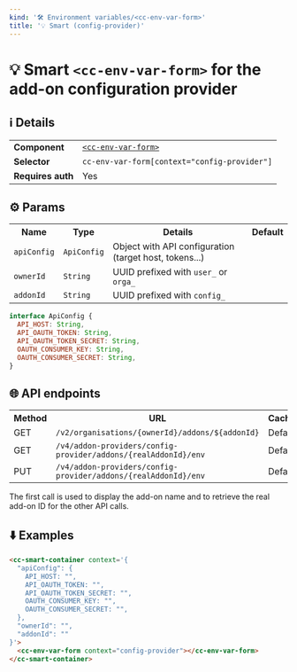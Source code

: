 ```yaml
---
kind: '🛠 Environment variables/<cc-env-var-form>'
title: '💡 Smart (config-provider)'
---
```

# 💡 Smart `<cc-env-var-form>` for the add-on configuration provider

## ℹ️ Details

<table>
  <tr><td><strong>Component    </strong> <td><a href="🛠-environment-variables-cc-env-var-form--data-loaded-with-context-config-provider"><code>&lt;cc-env-var-form&gt;</code></a>
  <tr><td><strong>Selector     </strong> <td><code>cc-env-var-form[context="config-provider"]</code>
  <tr><td><strong>Requires auth</strong> <td>Yes
</table>

## ⚙️ Params

<table>
  <tr><th>Name                   <th>Type                   <th>Details                                                     <th>Default
  <tr><td><code>apiConfig</code> <td><code>ApiConfig</code> <td>Object with API configuration (target host, tokens...)      <td>
  <tr><td><code>ownerId</code>   <td><code>String</code>    <td>UUID prefixed with <code>user_</code> or <code>orga_</code> <td>
  <tr><td><code>addonId</code>   <td><code>String</code>    <td>UUID prefixed with <code>config_</code>                     <td>
</table>

```js
interface ApiConfig {
  API_HOST: String,
  API_OAUTH_TOKEN: String,
  API_OAUTH_TOKEN_SECRET: String,
  OAUTH_CONSUMER_KEY: String,
  OAUTH_CONSUMER_SECRET: String,
}
```

## 🌐 API endpoints

<table>
  <tr><th>Method <th>URL                                                                       <th>Cache?
  <tr><td>GET    <td><code>/v2/organisations/{ownerId}/addons/${addonId}</code>            <td>Default
  <tr><td>GET    <td><code>/v4/addon-providers/config-provider/addons/{realAddonId}/env</code> <td>Default
  <tr><td>PUT    <td><code>/v4/addon-providers/config-provider/addons/{realAddonId}/env</code> <td>Default
</table>

The first call is used to display the add-on name and to retrieve the real add-on ID for the other API calls.

## ⬇️️ Examples

```html
<cc-smart-container context='{
  "apiConfig": {
    API_HOST: "",
    API_OAUTH_TOKEN: "",
    API_OAUTH_TOKEN_SECRET: "",
    OAUTH_CONSUMER_KEY: "",
    OAUTH_CONSUMER_SECRET: "",
  },
  "ownerId": "",
  "addonId": ""
}'>
  <cc-env-var-form context="config-provider"></cc-env-var-form>
</cc-smart-container>
```
